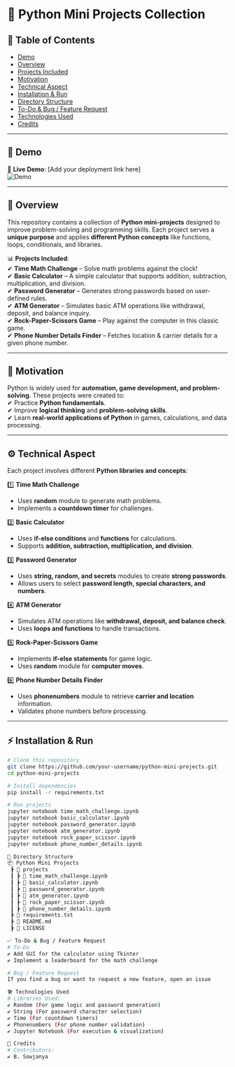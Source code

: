 # 🐍 Python Mini Projects Collection  

## 📌 Table of Contents  
- [Demo](#demo)  
- [Overview](#overview)  
- [Projects Included](#projects-included)  
- [Motivation](#motivation)  
- [Technical Aspect](#technical-aspect)  
- [Installation & Run](#installation--run)  
- [Directory Structure](#directory-structure)  
- [To-Do & Bug / Feature Request](#to-do--bug--feature-request)  
- [Technologies Used](#technologies-used)  
- [Credits](#credits)  

---

## 🎥 Demo  
🔗 **Live Demo**: [Add your deployment link here]  
![Demo](https://your-demo-link.com/demo.gif)  

---

## 📖 Overview  
This repository contains a collection of **Python mini-projects** designed to improve problem-solving and programming skills. Each project serves a **unique purpose** and applies **different Python concepts** like functions, loops, conditionals, and libraries.  

📊 **Projects Included**:  
✔ **Time Math Challenge** – Solve math problems against the clock!  
✔ **Basic Calculator** – A simple calculator that supports addition, subtraction, multiplication, and division.  
✔ **Password Generator** – Generates strong passwords based on user-defined rules.  
✔ **ATM Generator** – Simulates basic ATM operations like withdrawal, deposit, and balance inquiry.  
✔ **Rock-Paper-Scissors Game** – Play against the computer in this classic game.  
✔ **Phone Number Details Finder** – Fetches location & carrier details for a given phone number.  

---

## 🎯 Motivation  
Python is widely used for **automation, game development, and problem-solving**. These projects were created to:  
✔ Practice **Python fundamentals**.  
✔ Improve **logical thinking** and **problem-solving skills**.  
✔ Learn **real-world applications of Python** in games, calculations, and data processing.  

---

## ⚙️ Technical Aspect  
Each project involves different **Python libraries and concepts**:  

1️⃣ **Time Math Challenge**  
- Uses **random** module to generate math problems.  
- Implements a **countdown timer** for challenges.  

2️⃣ **Basic Calculator**  
- Uses **if-else conditions** and **functions** for calculations.  
- Supports **addition, subtraction, multiplication, and division**.  

3️⃣ **Password Generator**  
- Uses **string, random, and secrets** modules to create **strong passwords**.  
- Allows users to select **password length, special characters, and numbers**.  

4️⃣ **ATM Generator**  
- Simulates ATM operations like **withdrawal, deposit, and balance check**.  
- Uses **loops and functions** to handle transactions.  

5️⃣ **Rock-Paper-Scissors Game**  
- Implements **if-else statements** for game logic.  
- Uses **random** module for **computer moves**.  

6️⃣ **Phone Number Details Finder**  
- Uses **phonenumbers** module to retrieve **carrier and location** information.  
- Validates phone numbers before processing.  

---

## ⚡ Installation & Run  
```bash
# Clone this repository
git clone https://github.com/your-username/python-mini-projects.git  
cd python-mini-projects  

# Install dependencies
pip install -r requirements.txt  

# Run projects
jupyter notebook time_math_challenge.ipynb  
jupyter notebook basic_calculator.ipynb  
jupyter notebook password_generator.ipynb  
jupyter notebook atm_generator.ipynb  
jupyter notebook rock_paper_scissor.ipynb  
jupyter notebook phone_number_details.ipynb  

📂 Directory Structure
📦 Python Mini Projects  
 ┣ 📂 projects  
 ┃ ┣ 📄 time_math_challenge.ipynb  
 ┃ ┣ 📄 basic_calculator.ipynb  
 ┃ ┣ 📄 password_generator.ipynb  
 ┃ ┣ 📄 atm_generator.ipynb  
 ┃ ┣ 📄 rock_paper_scissor.ipynb  
 ┃ ┣ 📄 phone_number_details.ipynb  
 ┣ 📄 requirements.txt  
 ┣ 📄 README.md  
 ┣ 📄 LICENSE  

✅ To-Do & Bug / Feature Request
# To-Do  
✔ Add GUI for the calculator using Tkinter  
✔ Implement a leaderboard for the math challenge  

# Bug / Feature Request  
If you find a bug or want to request a new feature, open an issue

🛠 Technologies Used
# Libraries Used:  
✔ Random (For game logic and password generation)  
✔ String (For password character selection)  
✔ Time (For countdown timers)  
✔ Phonenumbers (For phone number validation)  
✔ Jupyter Notebook (For execution & visualization)  

🙌 Credits
# Contributors:  
✔ B. Sowjanya  
